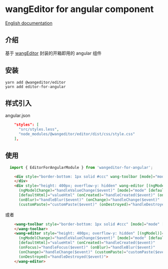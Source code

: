 # wangEditor for angular component

[English documentation](./README-en.md)

## 介绍

基于 [wangEditor](https://www.wangeditor.com/) 封装的开箱即用的 angular 组件

## 安装

```shell
yarn add @wangeditor/editor
yarn add editor-for-angular
```

## 样式引入

angular.json

```json
    "styles": [
      "src/styles.less",
      "node_modules/@wangeditor/editor/dist/css/style.css"
    ],
```

## 使用

```ts
  import { EditorForAngularModule } from 'wangeditor-for-angular';
```

```html
    <div style="border-bottom: 1px solid #ccc" wang-toolbar [mode]="mode" [editor]="editorRef">
    </div>
    <div style="height: 400px; overflow-y: hidden" wang-editor [(ngModel)]="valueHtml"
      (ngModelChange)="handleValueChange($event)" [mode]="mode" [defaultConfig]="editorConfig"
      [defaultHtml]="valueHtml" (onCreated)="handleCreated($event)" (onFocus)="handleFocus($event)"
      (onBlur)="handleBlur($event)" (onChange)="handleChange($event)"
      (customPaste)="customPaste($event)" (onDestroyed)="handleDestroyed($event)"> </div>
```

或者

```html
    <wang-toolbar style="border-bottom: 1px solid #ccc" [mode]="mode" [editor]="editorRef">
    </wang-toolbar>
    <wang-editor style="height: 400px; overflow-y: hidden" [(ngModel)]="valueHtml"
      (ngModelChange)="handleValueChange($event)" [mode]="mode" [defaultConfig]="editorConfig"
      [defaultHtml]="valueHtml" (onCreated)="handleCreated($event)"
      (onFocus)="handleFocus($event)" (onBlur)="handleBlur($event)"
      (onChange)="handleChange($event)" (customPaste)="customPaste($event)"
      (onDestroyed)="handleDestroyed($event)">
    </wang-editor>
```
